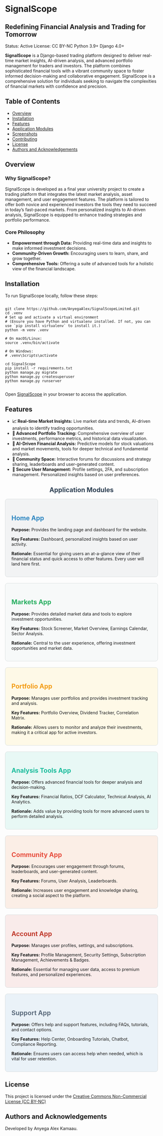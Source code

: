 <body>
    <h1>SignalScope</h1>
    <h2>Redefining Financial Analysis and Trading for Tomorrow</h2>

  <div class="section">
        <span class="badge badge-status">Status: Active</span>
        <span class="badge badge-license">License: CC BY-NC</span>
        <span class="badge badge-python">Python 3.9+</span>
        <span class="badge badge-django">Django 4.0+</span>
    </div>

<div class="section">
        <p><strong>SignalScope</strong> is a Django-based trading platform designed to deliver real-time market insights, AI-driven analysis, and advanced portfolio management for traders and investors. The platform combines sophisticated financial tools with a vibrant community space to foster informed decision-making and collaborative engagement. SignalScope is a comprehensive solution for individuals seeking to navigate the complexities of financial markets with confidence and precision.</p>
    </div>

<div class="section">
        <h2>Table of Contents</h2>
        <ul>
            <li><a href="#overview">Overview</a></li>
            <li><a href="#installation">Installation</a></li>
            <li><a href="#features">Features</a></li>
            <li><a href="#application-modules">Application Modules</a></li>
            <li><a href="#screenshots">Screenshots</a></li>
            <li><a href="#contributing">Contributing</a></li>
            <li><a href="#license">License</a></li>
            <li><a href="#authors-and-acknowledgements">Authors and Acknowledgements</a></li>
        </ul>
    </div>

  <section id="overview" class="section">
        <h2>Overview</h2>
        <h3>Why SignalScope?</h3>
        <p>SignalScope is developed as a final year university project to create a trading platform that integrates the latest market analysis, asset management, and user engagement features. The platform is tailored to offer both novice and experienced investors the tools they need to succeed in today’s fast-paced markets. From personalized insights to AI-driven analysis, SignalScope is equipped to enhance trading strategies and portfolio performance.</p>

<h3>Core Philosophy</h3>
    <ul>
            <li><strong>Empowerment through Data:</strong> Providing real-time data and insights to make informed investment decisions.</li>
            <li><strong>Community-Driven Growth:</strong> Encouraging users to learn, share, and grow together.</li>
            <li><strong>Comprehensive Tools:</strong> Offering a suite of advanced tools for a holistic view of the financial landscape.</li>
        </ul>
    </div>

<div id="installation" class="section">
        <h2>Installation</h2>
        <p>To run SignalScope locally, follow these steps:</p>
  
<pre><code>
git clone https://github.com/AnyegaAlex/SignalScopeLimited.git
cd .venv
# Set up and activate a virtual environment
# (Ensure you have Python and virtualenv installed. If not, you can use `pip install virtualenv` to install it.)
python -m venv .venv
  
# On macOS/Linux:
source .venv/bin/activate

# On Windows:
# .venv\Scripts\activate

cd SignalScope
pip install -r requirements.txt
python manage.py migrate
python manage.py createsuperuser
python manage.py runserver

</code></pre>
<p>Open <a href="http://127.0.0.1:8000"> SignalScope</a> in your browser to access the application.</p>
    </div>

  <div id="features" class="section">
        <h2>Features</h2>
        <ul>
            <li><strong>📈 Real-time Market Insights:</strong> Live market data and trends, AI-driven analysis to identify trading opportunities.</li>
            <li><strong>💼 Advanced Portfolio Tracking:</strong> Comprehensive overview of user investments, performance metrics, and historical data visualization.</li>
            <li><strong>🧠 AI-Driven Financial Analysis:</strong> Predictive models for stock valuations and market movements, tools for deeper technical and fundamental analysis.</li>
            <li><strong>💭 Community Space:</strong> Interactive forums for discussions and strategy sharing, leaderboards and user-generated content.</li>
            <li><strong>🔐 Secure User Management:</strong> Profile settings, 2FA, and subscription management. Personalized insights based on user preferences.</li>
        </ul>
    </div>

  <div id="application-modules" class="section">
            <h1 style="text-align: center; color: #2E4053;">Application Modules</h1>
    
  <div style="border: 1px solid #D5DBDB; padding: 20px; border-radius: 8px; margin-bottom: 20px; background-color: #F2F3F4;">
        <h2 style="color: #2E86C1;">Home App</h2>
        <p><strong>Purpose:</strong> Provides the landing page and dashboard for the website.</p>
        <p><strong>Key Features:</strong> Dashboard, personalized insights based on user activity.</p>
        <p><strong>Rationale:</strong> Essential for giving users an at-a-glance view of their financial status and quick access to other features. Every user will land here first.</p>
    </div>

  <div style="border: 1px solid #D5DBDB; padding: 20px; border-radius: 8px; margin-bottom: 20px; background-color: #F7F9F9;">
        <h2 style="color: #27AE60;">Markets App</h2>
        <p><strong>Purpose:</strong> Provides detailed market data and tools to explore investment opportunities.</p>
        <p><strong>Key Features:</strong> Stock Screener, Market Overview, Earnings Calendar, Sector Analysis.</p>
        <p><strong>Rationale:</strong> Central to the user experience, offering investment opportunities and market data.</p>
    </div>

  <div style="border: 1px solid #D5DBDB; padding: 20px; border-radius: 8px; margin-bottom: 20px; background-color: #FEF9E7;">
        <h2 style="color: #F39C12;">Portfolio App</h2>
        <p><strong>Purpose:</strong> Manages user portfolios and provides investment tracking and analysis.</p>
        <p><strong>Key Features:</strong> Portfolio Overview, Dividend Tracker, Correlation Matrix.</p>
        <p><strong>Rationale:</strong> Allows users to monitor and analyze their investments, making it a critical app for active investors.</p>
    </div>

  <div style="border: 1px solid #D5DBDB; padding: 20px; border-radius: 8px; margin-bottom: 20px; background-color: #E8F8F5;">
        <h2 style="color: #1ABC9C;">Analysis Tools App</h2>
        <p><strong>Purpose:</strong> Offers advanced financial tools for deeper analysis and decision-making.</p>
        <p><strong>Key Features:</strong> Financial Ratios, DCF Calculator, Technical Analysis, AI Analytics.</p>
        <p><strong>Rationale:</strong> Adds value by providing tools for more advanced users to perform detailed analysis.</p>
    </div>

  <div style="border: 1px solid #D5DBDB; padding: 20px; border-radius: 8px; margin-bottom: 20px; background-color: #FBEEE6;">
        <h2 style="color: #E74C3C;">Community App</h2>
        <p><strong>Purpose:</strong> Encourages user engagement through forums, leaderboards, and user-generated content.</p>
        <p><strong>Key Features:</strong> Forums, User Analysis, Leaderboards.</p>
        <p><strong>Rationale:</strong> Increases user engagement and knowledge sharing, creating a social aspect to the platform.</p>
    </div>

  <div style="border: 1px solid #D5DBDB; padding: 20px; border-radius: 8px; margin-bottom: 20px; background-color: #F9EBEA;">
        <h2 style="color: #C0392B;">Account App</h2>
        <p><strong>Purpose:</strong> Manages user profiles, settings, and subscriptions.</p>
        <p><strong>Key Features:</strong> Profile Management, Security Settings, Subscription Management, Achievements & Badges.</p>
        <p><strong>Rationale:</strong> Essential for managing user data, access to premium features, and personalized experiences.</p>
    </div>

  <div style="border: 1px solid #D5DBDB; padding: 20px; border-radius: 8px; margin-bottom: 20px; background-color: #EAF2F8;">
        <h2 style="color: #5D6D7E;">Support App</h2>
        <p><strong>Purpose:</strong> Offers help and support features, including FAQs, tutorials, and contact options.</p>
        <p><strong>Key Features:</strong> Help Center, Onboarding Tutorials, Chatbot, Compliance Reporting.</p>
        <p><strong>Rationale:</strong> Ensures users can access help when needed, which is vital for user retention.</p>
    </div>
</div>

<div id="license" class="section">
        <h2>License</h2>
        <p>This project is licensed under the <a href="https://creativecommons.org/licenses/by-nc/4.0/deed.en">Creative Commons Non-Commercial License (CC BY-NC)</a></p>
    </div>

<div id="authors-and-acknowledgements" class="section">
        <h2>Authors and Acknowledgements</h2>
        <p>Developed by Anyega Alex Kamaau. </p>
    </div>
</body>
</html>

